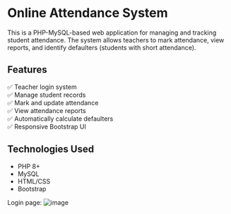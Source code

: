 # Online Attendance System

This is a PHP-MySQL-based web application for managing and tracking student attendance. The system allows teachers to mark attendance, view reports, and identify defaulters (students with short attendance).

## Features

✅ Teacher login system  
✅ Manage student records  
✅ Mark and update attendance  
✅ View attendance reports  
✅ Automatically calculate defaulters  
✅ Responsive Bootstrap UI

## Technologies Used

- PHP 8+
- MySQL
- HTML/CSS
- Bootstrap

Login page:
![image](https://github.com/user-attachments/assets/d23a626d-5ba6-4fb1-a5ea-b8b01208a082)
